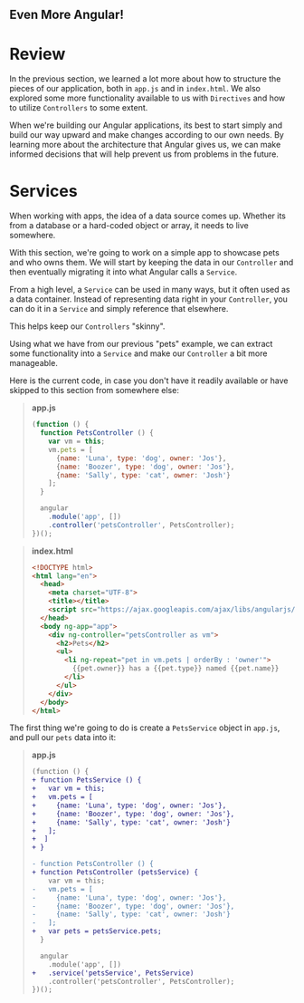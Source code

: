 Even More Angular!
----------

# Review

In the previous section, we learned a lot more about how to structure the pieces
of our application, both in `app.js` and in `index.html`. We also explored some
more functionality available to us with `Directives` and how to utilize
`Controllers` to some extent.

When we're building our Angular applications, its best to start simply and build
our way upward and make changes according to our own needs. By learning more
about the architecture that Angular gives us, we can make informed decisions
that will help prevent us from problems in the future.

# Services

When working with apps, the idea of a data source comes up. Whether its from a
database or a hard-coded object or array, it needs to live somewhere.

With this section, we're going to work on a simple app to showcase pets and
who owns them. We will start by keeping the data in our `Controller` and then
eventually migrating it into what Angular calls a `Service`.

From a high level, a `Service` can be used in many ways, but it often used as a
data container. Instead of representing data right in your `Controller`, you can
do it in a `Service` and simply reference that elsewhere.

This helps keep our `Controllers` "skinny".

Using what we have from our previous "pets" example, we can extract some
functionality into a `Service` and make our `Controller` a bit more manageable.

Here is the current code, in case you don't have it readily available or have
skipped to this section from somewhere else:

> **app.js**
> ```javascript
> (function () {
>   function PetsController () {
>     var vm = this;
>     vm.pets = [
>       {name: 'Luna', type: 'dog', owner: 'Jos'},
>       {name: 'Boozer', type: 'dog', owner: 'Jos'},
>       {name: 'Sally', type: 'cat', owner: 'Josh'}
>     ];
>   }
> 
>   angular
>     .module('app', [])
>     .controller('petsController', PetsController);
> })();
> ```

> **index.html**
> ```html
> <!DOCTYPE html>
> <html lang="en">
>   <head>
>     <meta charset="UTF-8">
>     <title></title>
>     <script src="https://ajax.googleapis.com/ajax/libs/angularjs/1.5.0/angular.min.js"></script> 
>   </head>
>   <body ng-app="app">
>     <div ng-controller="petsController as vm">
>       <h2>Pets</h2>
>       <ul>
>         <li ng-repeat="pet in vm.pets | orderBy : 'owner'">
>           {{pet.owner}} has a {{pet.type}} named {{pet.name}}
>         </li>
>       </ul>
>     </div>
>   </body>
> </html>
> 
> ```

The first thing we're going to do is create a `PetsService` object in `app.js`,
and pull our `pets` data into it:

> **app.js**
> ```diff
> (function () {
> + function PetsService () {
> +   var vm = this;
> +   vm.pets = [
> +     {name: 'Luna', type: 'dog', owner: 'Jos'},
> +     {name: 'Boozer', type: 'dog', owner: 'Jos'},
> +     {name: 'Sally', type: 'cat', owner: 'Josh'}
> +   ];
> +  ]
> + }
> 
> - function PetsController () {
> + function PetsController (petsService) {
>     var vm = this;
> -   vm.pets = [
> -     {name: 'Luna', type: 'dog', owner: 'Jos'},
> -     {name: 'Boozer', type: 'dog', owner: 'Jos'},
> -     {name: 'Sally', type: 'cat', owner: 'Josh'}
> -   ];
> +   var pets = petsService.pets;
>   }
> 
>   angular
>     .module('app', [])
> +   .service('petsService', PetsService)
>     .controller('petsController', PetsController);
> })();
